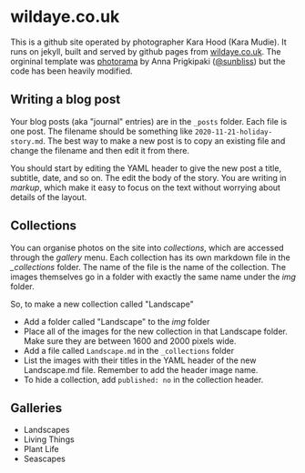 # wildaye.co.uk

This is a github site operated by photographer Kara Hood (Kara Mudie). It runs on jekyll, built and served by github pages from [wildaye.co.uk](https://wildaye.co.uk). The orgininal template was [photorama](https://github.com/sunbliss/photorama) by 
Anna Prigkipaki ([@sunbliss](https://github.com/sunbliss)) but the code has been heavily modified.

## Writing a blog post

Your blog posts (aka "journal" entries) are in the `_posts` folder. Each file is one post. The filename should be something like `2020-11-21-holiday-story.md`. The best way to make a new post is to copy an existing file and change the filename and then edit it from there.

You should start by editing the YAML header to give the new post a title, subtitle, date, and so on. The edit the body of the story. You are writing in *markup*, which make it easy to focus on the text without worrying about details of the layout.

## Collections
You can organise photos on the site into *collections*, which are accessed through the *gallery* menu. Each collection has its own markdown file in the *_collections* folder. The name of the file is the name of the collection. The images themselves go in a folder with exactly the same name under the *img* folder. 

So, to make a new collection called "Landscape"

* Add a folder called "Landscape" to the *img* folder
* Place all of the images for the new collection in that Landscape folder. Make sure they are between 1600 and 2000 pixels wide.
* Add a file called `Landscape.md` in the `_collections` folder
* List the images with their titles in the YAML header of the new Landscape.md file. Remember to add the header image name.
* To hide a collection, add `published: no` in the collection header.

## Galleries

* Landscapes
* Living Things
* Plant Life
* Seascapes
